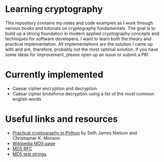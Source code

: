 # Learning cryptography

This repository contains my notes and code examples as I work through various books and tutorials on cryptography fundamentals.
The goal is to build up a strong foundation in modern applied cryptography concepts and techniques for software developers. I want to learn both the theory and practical implementation.
All implementations are the solution I came up with and are, therefore, probably not the most optimal solution. If you have some ideas for improvement, please open up an issue or submit a PR!

# Currently implemented
  - Caesar cipher encryption and decryption
  - Caesar cipher bruteforce decryption using a list of the most common english words

# Useful links and resources
  - [Practical cryptography in Python](https://link.springer.com/book/10.1007/978-1-4842-4900-0) by Seth James Nielson and Christopher K. Monson
  - [Wikipedia MD5 page](https://en.wikipedia.org/wiki/MD5)
  - [MD5 RFC](https://www.ietf.org/rfc/rfc1321.txt)
  - [MD5 test strings](https://rosettacode.org/wiki/MD5/Implementation)